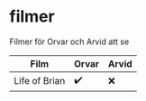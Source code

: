# filmer
Filmer för Orvar och Arvid att se

| Film | Orvar | Arvid |
| --- | --- | --- |
| Life of Brian | :heavy_check_mark: | :x: |
